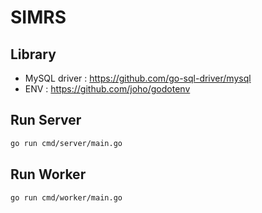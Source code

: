 # SIMRS

## Library
- MySQL driver : https://github.com/go-sql-driver/mysql
- ENV : https://github.com/joho/godotenv

## Run Server
```bash
go run cmd/server/main.go
```

## Run Worker
```bash
go run cmd/worker/main.go
```